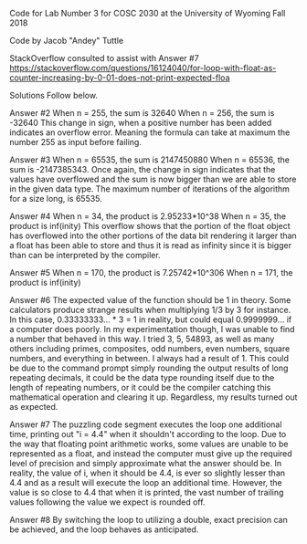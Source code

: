 Code for Lab Number 3 for COSC 2030 at the University of Wyoming
Fall 2018

Code by Jacob "Andey" Tuttle

StackOverflow consulted to assist with Answer #7
https://stackoverflow.com/questions/16124040/for-loop-with-float-as-counter-increasing-by-0-01-does-not-print-expected-floa

Solutions Follow below.

Answer #2
When n = 255, the sum is 32640
When n = 256, the sum is -32640
This change in sign, when a positive number has been added indicates an overflow error. Meaning the formula can take at maximum the number 255 as input before failing.

Answer #3
When n = 65535, the sum is 2147450880
When n = 65536, the sum is -2147385343.
Once again, the change in sign indicates that the values have overflowed and the sum is now bigger than we are able to store in the given data type. The maximum number of iterations of the algorithm for a size long, is 65535.

Answer #4
When n = 34, the product is 2.95233*10^38
When n = 35, the product is inf(inity)
This overflow shows that the portion of the float object has overflowed into the other portions of the data bit rendering it larger than a float has been able to store and thus it is read as infinity since it is bigger than can be interpreted by the compiler.

Answer #5
When n = 170, the product is 7.25742*10^306
When n = 171, the product is inf(inity)

Answer #6
The expected value of the function should be 1 in theory. Some calculators produce strange results when multiplying 1/3 by 3 for instance. In this case, 0.33333333... * 3 = 1 in reality, but could equal 0.9999999... if a computer does poorly.
In my experimentation though, I was unable to find a number that behaved in this way. I tried 3, 5, 54893, as well as many others including primes, composites, odd numbers, even numbers, square numbers, and everything in between. I always had a result of 1.
This could be due to the command prompt simply rounding the output results of long repeating decimals, it could be the data type rounding itself due to the length of repeating numbers, or it could be the compiler catching this mathematical operation and clearing it up.
Regardless, my results turned out as expected.

Answer #7
The puzzling code segment executes the loop one additional time, printing out "i = 4.4" when it shouldn't according to the loop.
Due to the way that floating point arithmetic works, some values are unable to be represented as a float, and instead the computer must give up the required level of precision and simply approximate what the answer should be.
In reality, the value of i, when it should be 4.4, is ever so slightly lesser than 4.4 and as a result will execute the loop an additional time.
However, the value is so close to 4.4 that when it is printed, the vast number of trailing values following the value we expect is rounded off.

Answer #8
By switching the loop to utilizing a double, exact precision can be achieved, and the loop behaves as anticipated.
